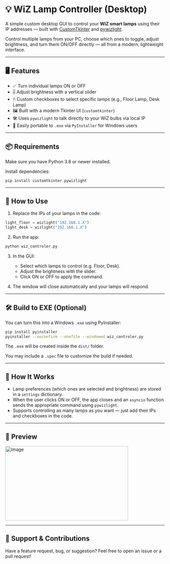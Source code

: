 
# 💡 WiZ Lamp Controller (Desktop)

A simple custom desktop GUI to control your **WiZ smart lamps** using their IP addresses — built with [CustomTkinter](https://github.com/TomSchimansky/CustomTkinter) and [pywizlight](https://github.com/sbidy/pywizlight).

Control multiple lamps from your PC, choose which ones to toggle, adjust brightness, and turn them ON/OFF directly — all from a modern, lightweight interface.

---

## 🖥 Features

- ✅ Turn individual lamps ON or OFF
- 🎚 Adjust brightness with a vertical slider
- 🖱 Custom checkboxes to select specific lamps (e.g., Floor Lamp, Desk Lamp)
- 🖼 Built with a modern Tkinter UI (`customtkinter`)
- 🛠 Uses `pywizlight` to talk directly to your WiZ bulbs via local IP
- 🧱 Easily portable to `.exe` via `PyInstaller` for Windows users

---

## 📦 Requirements

Make sure you have Python 3.8 or newer installed.

Install dependencies:

```bash
pip install customtkinter pywizlight
```

---

## 🚀 How to Use

1. Replace the IPs of your lamps in the code:

```python
light_floor = wizlight("192.168.1.X")
light_desk = wizlight("192.168.1.X")
```

2. Run the app:

```bash
python wiz_controler.py
```

3. In the GUI:
   - Select which lamps to control (e.g. Floor, Desk).
   - Adjust the brightness with the slider.
   - Click ON or OFF to apply the command.

4. The window will close automatically and your lamps will respond.

---

## 🛠 Build to EXE (Optional)

You can turn this into a Windows `.exe` using PyInstaller:

```bash
pip install pyinstaller
pyinstaller --noconfirm --onefile --windowed wiz_controler.py
```

The `.exe` will be created inside the `dist/` folder.

You may include a `.spec` file to customize the build if needed.

---


## 🧠 How It Works

- Lamp preferences (which ones are selected and brightness) are stored in a `settings` dictionary.
- When the user clicks ON or OFF, the app closes and an `asyncio` function sends the appropriate command using `pywizlight`.
- Supports controlling as many lamps as you want — just add their IPs and checkboxes in the code.

---



## 📸 Preview

<img width="388" height="235" alt="image" src="https://github.com/user-attachments/assets/c33e9548-b58e-473d-b5f5-2b2af6b2ab58" />


---



## 🙋 Support & Contributions

Have a feature request, bug, or suggestion? Feel free to open an issue or a pull request!
